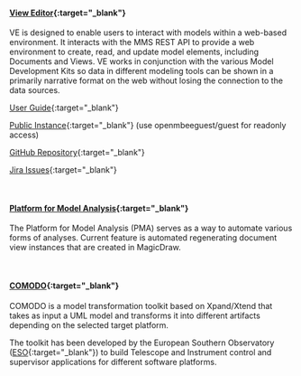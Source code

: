 #### [View Editor](https://github.com/Open-MBEE/ve){:target="_blank"}

VE is designed to enable users to interact with models within a web-based environment. It interacts with the MMS REST API to provide a web environment to create, read, and update model elements, including Documents and Views. VE works in conjunction with the various Model Development Kits so data in different modeling tools can be shown in a primarily narrative format on the web without losing the connection to the data sources.

[User Guide](https://github.com/Open-MBEE/ve/blob/develop/Documents/ViewEditorUserGuide.pdf){:target="_blank"}

[Public Instance](https://mms.openmbee.org){:target="_blank"} (use openmbeeguest/guest for readonly access)

[GitHub Repository](https://github.com/Open-MBEE/ve){:target="_blank"}

[Jira Issues](https://openmbee.atlassian.net/browse/VE){:target="_blank"}

<br>

#### [Platform for Model Analysis](https://github.com/Open-MBEE/pma){:target="_blank"}

The Platform for Model Analysis (PMA) serves as a way to automate various forms of analyses. Current feature is automated regenerating document view instances that are created in MagicDraw.

<br>

#### [COMODO](https://github.com/Open-MBEE/Comodo){:target="_blank"}

COMODO is a model transformation toolkit based on Xpand/Xtend that takes as input a UML model and transforms it into different artifacts depending on the selected target platform.

The toolkit has been developed by the European Southern Observatory ([ESO](https://www.eso.org){:target="_blank"}) to build Telescope and Instrument control and supervisor applications for different software platforms.
